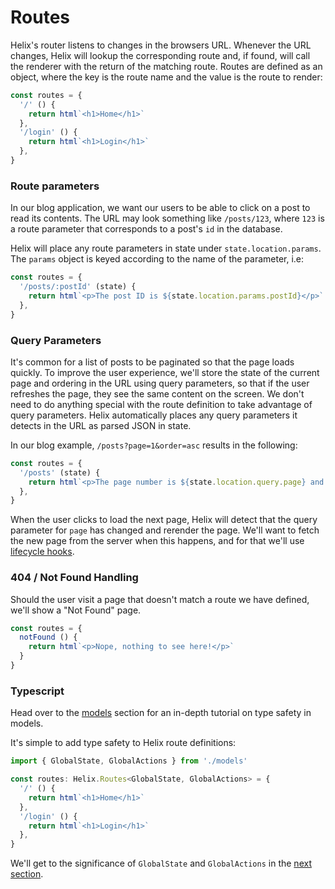 # Routes

Helix's router listens to changes in the browsers URL. Whenever the URL changes, Helix will lookup the corresponding route and, if found, will call the renderer with the return of the matching route. Routes are defined as an object, where the key is the route name and the value is the route to render:

```javascript
const routes = {
  '/' () {
    return html`<h1>Home</h1>`
  },
  '/login' () {
    return html`<h1>Login</h1>`
  },
}
```

### Route parameters

In our blog application, we want our users to be able to click on a post to read its contents. The URL may look something like `/posts/123`, where `123` is a route parameter that corresponds to a post's `id` in the database.

Helix will place any route parameters in state under `state.location.params`. The `params` object is keyed according to the name of the parameter, i.e:

```javascript
const routes = {
  '/posts/:postId' (state) {
    return html`<p>The post ID is ${state.location.params.postId}</p>`
  },
}
```

### Query Parameters

It's common for a list of posts to be paginated so that the page loads quickly. To improve the user experience, we'll store the state of the current page and ordering in the URL using query parameters, so that if the user refreshes the page, they see the same content on the screen. We don't need to do anything special with the route definition to take advantage of query parameters. Helix automatically places any query parameters it detects in the URL as parsed JSON in state.

In our blog example, `/posts?page=1&order=asc` results in the following:

```javascript
const routes = {
  '/posts' (state) {
    return html`<p>The page number is ${state.location.query.page} and the order is ${state.location.query.order}</p>`
  },
}
```

When the user clicks to load the next page, Helix will detect that the query parameter for `page` has changed and rerender the page. We'll want to fetch the new page from the server when this happens, and for that we'll use [lifecycle hooks](./Lifecycle-Hooks.md).

### 404 / Not Found Handling

Should the user visit a page that doesn't match a route we have defined, we'll show a "Not Found" page. 

```javascript
const routes = {
  notFound () {
    return html`<p>Nope, nothing to see here!</p>`
  }
}
```

### Typescript

Head over to the [models](../Models/README.md) section for an in-depth tutorial on type safety in models.

It's simple to add type safety to Helix route definitions:

```typescript
import { GlobalState, GlobalActions } from './models'

const routes: Helix.Routes<GlobalState, GlobalActions> = {
  '/' () {
    return html`<h1>Home</h1>`
  },
  '/login' () {
    return html`<h1>Login</h1>`
  },
}
```

We'll get to the significance of `GlobalState` and `GlobalActions` in the [next section](./State-And-Actions/README.md).
